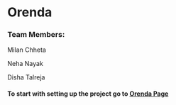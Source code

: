 
# Orenda

### Team Members:
Milan Chheta 

Neha Nayak 

Disha Talreja 

#### To start with setting up the project go to [Orenda Page](https://github.com/airavata-courses/Orenda/wiki/Orenda)

